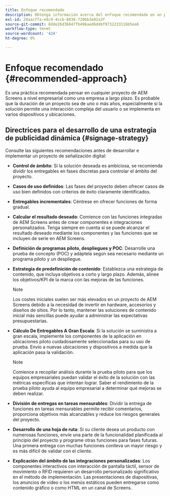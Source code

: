 ```yaml
---
title: Enfoque recomendado
description: Obtenga información acerca del enfoque recomendado en un proyecto de AEM Screens.
exl-id: 28aacffa-e9c9-4ccb-8038-720bb3e02a3f
source-git-commit: 8dde26d36847fb496aed6d4bf9732233116b5ea6
workflow-type: tm+mt
source-wordcount: '424'
ht-degree: 0%

---
```


# Enfoque recomendado {#recommended-approach}

Es una práctica recomendada pensar en cualquier proyecto de AEM Screens a nivel empresarial como una empresa a largo plazo. Es probable que la duración de un proyecto sea de uno o más años, especialmente si la solución permite una interacción compleja del usuario o se implementa en varios dispositivos y ubicaciones.

## Directrices para el desarrollo de una estrategia de publicidad dinámica {#signage-strategy}

Consulte las siguientes recomendaciones antes de desarrollar e implementar un proyecto de señalización digital:

* **Control de ámbito**:
Si la solución deseada es ambiciosa, se recomienda dividir los entregables en fases discretas para controlar el ámbito del proyecto.

* **Casos de uso definidos**:
Las fases del proyecto deben ofrecer casos de uso bien definidos con criterios de éxito claramente identificados.

* **Entregables incrementales**:
Céntrese en ofrecer funciones de forma gradual.

* **Calcular el resultado deseado**:
Comience con las funciones integradas de AEM Screens antes de crear componentes e integraciones personalizados. Tenga siempre en cuenta si se puede alcanzar el resultado deseado mediante los componentes y las funciones que se incluyen de serie en AEM Screens.

* **Definición de programas piloto, despliegues y POC**:
Desarrolle una prueba de concepto (POC) y adáptela según sea necesario mediante un programa piloto y un despliegue.

* **Estrategia de predefinición de contenido**:
Establezca una estrategia de contenido, que incluya objetivos a corto y largo plazo. Además, alinee los objetivos/KPI de la marca con las mejoras de las funciones.

  >[!NOTE]
  >
  > Los costes iniciales suelen ser más elevados en un proyecto de AEM Screens debido a la necesidad de invertir en hardware, accesorios y diseños de sitios. Por lo tanto, mantener las soluciones de contenido inicial más sencillas puede ayudar a administrar las expectativas presupuestarias.

* **Cálculo De Entregables A Gran Escala**:
Si la solución se suministra a gran escala, implemente los componentes de la aplicación en ubicaciones piloto cuidadosamente seleccionadas para su uso de prueba. Envío a nuevas ubicaciones y dispositivos a medida que la aplicación pasa la validación.

  >[!NOTE]
  >
  > Comience a recopilar análisis durante la prueba piloto para que los equipos empresariales puedan validar el éxito de la solución con las métricas específicas que intentan lograr. Saber el rendimiento de la prueba piloto ayuda al equipo empresarial a determinar qué mejoras se deben realizar.

* **División de entregas en tareas mensurables**:
Dividir la entrega de funciones en tareas mensurables permite recibir comentarios, proporciona objetivos más alcanzables y reduce los riesgos generales del proyecto.

* **Desarrollo de una hoja de ruta**:
Si su cliente desea un producto con numerosas funciones, envíe una parte de la funcionalidad planificada al principio del proyecto y programe otras funciones para fases futuras. Una primera entrega con muchas funciones conlleva un mayor riesgo y es más difícil de validar con el cliente.

* **Explicación del ámbito de las integraciones personalizadas**:
Los componentes interactivos con interacción de pantalla táctil, sensor de movimiento o RFID requieren un desarrollo personalizado significativo en el método de implementación. Las presentaciones de diapositivas, los anuncios de vídeo o los menús estáticos pueden entregarse como contenido gráfico o como HTML en un canal de Screens.
